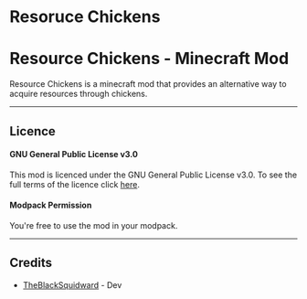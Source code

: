 # Resoruce Chickens

# Resource Chickens - Minecraft Mod

Resource Chickens is a minecraft mod that provides an alternative way to acquire resources through chickens. 

***

## Licence

#### GNU General Public License v3.0

This mod is licenced under the GNU General Public License v3.0. To see the full terms of the licence click [here](https://github.com/TheBlackSquidward/ResoruceChickens/blob/master/LICENSE).

#### Modpack Permission

You're free to use the mod in your modpack.

***

## Credits

- [TheBlackSquidward](https://twitter.com/ABlackSquidward) - Dev

